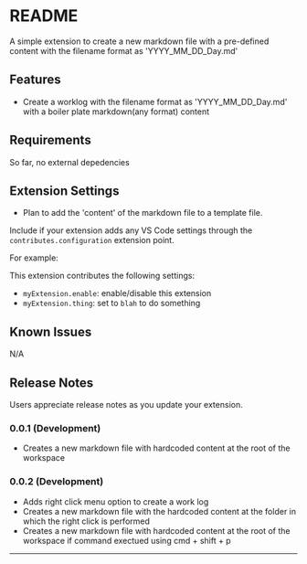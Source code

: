 # README

A simple extension to create a new markdown file with a pre-defined content with the filename format as 'YYYY_MM_DD_Day.md'

## Features

- Create a worklog with the filename format as 'YYYY_MM_DD_Day.md' with a boiler plate markdown(any format) content

## Requirements

So far, no external depedencies

## Extension Settings

- Plan to add the 'content' of the markdown file to a template file.

Include if your extension adds any VS Code settings through the `contributes.configuration` extension point.

For example:

This extension contributes the following settings:

- `myExtension.enable`: enable/disable this extension
- `myExtension.thing`: set to `blah` to do something

## Known Issues

N/A

## Release Notes

Users appreciate release notes as you update your extension.

### 0.0.1 (Development)

- Creates a new markdown file with hardcoded content at the root of the workspace

### 0.0.2 (Development)

- Adds right click menu option to create a work log
- Creates a new markdown file with the hardcoded content at the folder in which the right click is performed
- Creates a new markdown file with hardcoded content at the root of the workspace if command exectued using cmd + shift + p

---
